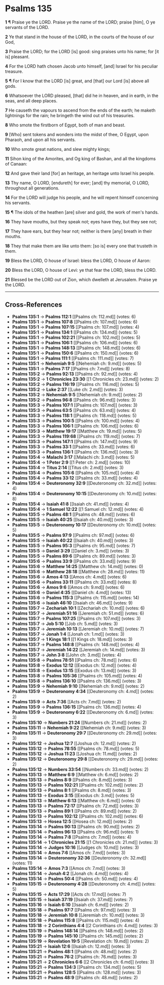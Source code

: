 # Psalms 135

**1** ¶ Praise ye the LORD. Praise ye the name of the LORD; praise [him], O ye servants of the LORD.

**2** Ye that stand in the house of the LORD, in the courts of the house of our God,

**3** Praise the LORD; for the LORD [is] good: sing praises unto his name; for [it is] pleasant.

**4** For the LORD hath chosen Jacob unto himself, [and] Israel for his peculiar treasure.

**5** ¶ For I know that the LORD [is] great, and [that] our Lord [is] above all gods.

**6** Whatsoever the LORD pleased, [that] did he in heaven, and in earth, in the seas, and all deep places.

**7** He causeth the vapours to ascend from the ends of the earth; he maketh lightnings for the rain; he bringeth the wind out of his treasuries.

**8** Who smote the firstborn of Egypt, both of man and beast.

**9** [Who] sent tokens and wonders into the midst of thee, O Egypt, upon Pharaoh, and upon all his servants.

**10** Who smote great nations, and slew mighty kings;

**11** Sihon king of the Amorites, and Og king of Bashan, and all the kingdoms of Canaan:

**12** And gave their land [for] an heritage, an heritage unto Israel his people.

**13** Thy name, O LORD, [endureth] for ever; [and] thy memorial, O LORD, throughout all generations.

**14** For the LORD will judge his people, and he will repent himself concerning his servants.

**15** ¶ The idols of the heathen [are] silver and gold, the work of men's hands.

**16** They have mouths, but they speak not; eyes have they, but they see not;

**17** They have ears, but they hear not; neither is there [any] breath in their mouths.

**18** They that make them are like unto them: [so is] every one that trusteth in them.

**19** Bless the LORD, O house of Israel: bless the LORD, O house of Aaron:

**20** Bless the LORD, O house of Levi: ye that fear the LORD, bless the LORD.

**21** Blessed be the LORD out of Zion, which dwelleth at Jerusalem. Praise ye the LORD.

---

## Cross-References

- **Psalms 135:1** → **Psalms 112:1** [[Psalms ch: 112.md]] (votes: 6)
- **Psalms 135:1** → **Psalms 107:8** [[Psalms ch: 107.md]] (votes: 6)
- **Psalms 135:1** → **Psalms 107:15** [[Psalms ch: 107.md]] (votes: 4)
- **Psalms 135:1** → **Psalms 134:1** [[Psalms ch: 134.md]] (votes: 5)
- **Psalms 135:1** → **Psalms 102:21** [[Psalms ch: 102.md]] (votes: 5)
- **Psalms 135:1** → **Psalms 106:1** [[Psalms ch: 106.md]] (votes: 6)
- **Psalms 135:1** → **Psalms 148:13** [[Psalms ch: 148.md]] (votes: 6)
- **Psalms 135:1** → **Psalms 150:6** [[Psalms ch: 150.md]] (votes: 6)
- **Psalms 135:1** → **Psalms 111:1** [[Psalms ch: 111.md]] (votes: 7)
- **Psalms 135:1** → **Nehemiah 9:5** [[Nehemiah ch: 9.md]] (votes: 5)
- **Psalms 135:1** → **Psalms 7:17** [[Psalms ch: 7.md]] (votes: 8)
- **Psalms 135:2** → **Psalms 92:13** [[Psalms ch: 92.md]] (votes: 4)
- **Psalms 135:2** → **1 Chronicles 23:30** [[1 Chronicles ch: 23.md]] (votes: 2)
- **Psalms 135:2** → **Psalms 116:19** [[Psalms ch: 116.md]] (votes: 5)
- **Psalms 135:2** → **Luke 2:37** [[Luke ch: 2.md]] (votes: 3)
- **Psalms 135:2** → **Nehemiah 9:5** [[Nehemiah ch: 9.md]] (votes: 2)
- **Psalms 135:2** → **Psalms 96:8** [[Psalms ch: 96.md]] (votes: 3)
- **Psalms 135:3** → **Psalms 107:1** [[Psalms ch: 107.md]] (votes: 3)
- **Psalms 135:3** → **Psalms 63:5** [[Psalms ch: 63.md]] (votes: 4)
- **Psalms 135:3** → **Psalms 118:1** [[Psalms ch: 118.md]] (votes: 5)
- **Psalms 135:3** → **Psalms 100:5** [[Psalms ch: 100.md]] (votes: 4)
- **Psalms 135:3** → **Psalms 106:1** [[Psalms ch: 106.md]] (votes: 6)
- **Psalms 135:3** → **Matthew 19:17** [[Matthew ch: 19.md]] (votes: 5)
- **Psalms 135:3** → **Psalms 119:68** [[Psalms ch: 119.md]] (votes: 7)
- **Psalms 135:3** → **Psalms 147:1** [[Psalms ch: 147.md]] (votes: 9)
- **Psalms 135:3** → **Psalms 33:1** [[Psalms ch: 33.md]] (votes: 6)
- **Psalms 135:3** → **Psalms 136:1** [[Psalms ch: 136.md]] (votes: 3)
- **Psalms 135:4** → **Malachi 3:17** [[Malachi ch: 3.md]] (votes: 5)
- **Psalms 135:4** → **1 Peter 2:9** [[1 Peter ch: 2.md]] (votes: 10)
- **Psalms 135:4** → **Titus 2:14** [[Titus ch: 2.md]] (votes: 3)
- **Psalms 135:4** → **Psalms 105:6** [[Psalms ch: 105.md]] (votes: 4)
- **Psalms 135:4** → **Psalms 33:12** [[Psalms ch: 33.md]] (votes: 4)
- **Psalms 135:4** → **Deuteronomy 32:9** [[Deuteronomy ch: 32.md]] (votes: 4)
- **Psalms 135:4** → **Deuteronomy 10:15** [[Deuteronomy ch: 10.md]] (votes: 8)
- **Psalms 135:4** → **Isaiah 41:8** [[Isaiah ch: 41.md]] (votes: 4)
- **Psalms 135:4** → **1 Samuel 12:22** [[1 Samuel ch: 12.md]] (votes: 4)
- **Psalms 135:5** → **Psalms 48:1** [[Psalms ch: 48.md]] (votes: 6)
- **Psalms 135:5** → **Isaiah 40:25** [[Isaiah ch: 40.md]] (votes: 3)
- **Psalms 135:5** → **Deuteronomy 10:17** [[Deuteronomy ch: 10.md]] (votes: 5)
- **Psalms 135:5** → **Psalms 97:9** [[Psalms ch: 97.md]] (votes: 6)
- **Psalms 135:5** → **Isaiah 40:22** [[Isaiah ch: 40.md]] (votes: 3)
- **Psalms 135:5** → **Psalms 95:3** [[Psalms ch: 95.md]] (votes: 7)
- **Psalms 135:5** → **Daniel 3:29** [[Daniel ch: 3.md]] (votes: 3)
- **Psalms 135:5** → **Psalms 89:6** [[Psalms ch: 89.md]] (votes: 3)
- **Psalms 135:6** → **Psalms 33:9** [[Psalms ch: 33.md]] (votes: 9)
- **Psalms 135:6** → **Matthew 14:25** [[Matthew ch: 14.md]] (votes: 0)
- **Psalms 135:6** → **Matthew 28:18** [[Matthew ch: 28.md]] (votes: 11)
- **Psalms 135:6** → **Amos 4:13** [[Amos ch: 4.md]] (votes: 6)
- **Psalms 135:6** → **Psalms 33:11** [[Psalms ch: 33.md]] (votes: 8)
- **Psalms 135:6** → **Amos 9:6** [[Amos ch: 9.md]] (votes: 6)
- **Psalms 135:6** → **Daniel 4:35** [[Daniel ch: 4.md]] (votes: 13)
- **Psalms 135:6** → **Psalms 115:3** [[Psalms ch: 115.md]] (votes: 14)
- **Psalms 135:6** → **Isaiah 46:10** [[Isaiah ch: 46.md]] (votes: 9)
- **Psalms 135:7** → **Zechariah 10:1** [[Zechariah ch: 10.md]] (votes: 6)
- **Psalms 135:7** → **Jeremiah 51:16** [[Jeremiah ch: 51.md]] (votes: 6)
- **Psalms 135:7** → **Psalms 107:25** [[Psalms ch: 107.md]] (votes: 3)
- **Psalms 135:7** → **Job 5:10** [[Job ch: 5.md]] (votes: 3)
- **Psalms 135:7** → **Jeremiah 10:13** [[Jeremiah ch: 10.md]] (votes: 7)
- **Psalms 135:7** → **Jonah 1:4** [[Jonah ch: 1.md]] (votes: 3)
- **Psalms 135:7** → **1 Kings 18:1** [[1 Kings ch: 18.md]] (votes: 3)
- **Psalms 135:7** → **Psalms 148:8** [[Psalms ch: 148.md]] (votes: 4)
- **Psalms 135:7** → **Jeremiah 14:22** [[Jeremiah ch: 14.md]] (votes: 3)
- **Psalms 135:7** → **John 3:8** [[John ch: 3.md]] (votes: 4)
- **Psalms 135:8** → **Psalms 78:51** [[Psalms ch: 78.md]] (votes: 6)
- **Psalms 135:8** → **Exodus 12:12** [[Exodus ch: 12.md]] (votes: 4)
- **Psalms 135:8** → **Exodus 13:15** [[Exodus ch: 13.md]] (votes: 3)
- **Psalms 135:8** → **Psalms 105:36** [[Psalms ch: 105.md]] (votes: 4)
- **Psalms 135:8** → **Psalms 136:10** [[Psalms ch: 136.md]] (votes: 3)
- **Psalms 135:9** → **Nehemiah 9:10** [[Nehemiah ch: 9.md]] (votes: 2)
- **Psalms 135:9** → **Deuteronomy 4:34** [[Deuteronomy ch: 4.md]] (votes: 2)
- **Psalms 135:9** → **Acts 7:36** [[Acts ch: 7.md]] (votes: 2)
- **Psalms 135:9** → **Psalms 136:15** [[Psalms ch: 136.md]] (votes: 4)
- **Psalms 135:9** → **Deuteronomy 6:22** [[Deuteronomy ch: 6.md]] (votes: 3)
- **Psalms 135:10** → **Numbers 21:24** [[Numbers ch: 21.md]] (votes: 2)
- **Psalms 135:11** → **Nehemiah 9:22** [[Nehemiah ch: 9.md]] (votes: 3)
- **Psalms 135:11** → **Deuteronomy 29:7** [[Deuteronomy ch: 29.md]] (votes: 3)
- **Psalms 135:12** → **Joshua 12:7** [[Joshua ch: 12.md]] (votes: 2)
- **Psalms 135:12** → **Psalms 78:55** [[Psalms ch: 78.md]] (votes: 5)
- **Psalms 135:12** → **Joshua 11:23** [[Joshua ch: 11.md]] (votes: 2)
- **Psalms 135:12** → **Deuteronomy 29:8** [[Deuteronomy ch: 29.md]] (votes: 2)
- **Psalms 135:12** → **Numbers 33:54** [[Numbers ch: 33.md]] (votes: 2)
- **Psalms 135:13** → **Matthew 6:9** [[Matthew ch: 6.md]] (votes: 2)
- **Psalms 135:13** → **Psalms 8:9** [[Psalms ch: 8.md]] (votes: 3)
- **Psalms 135:13** → **Psalms 102:21** [[Psalms ch: 102.md]] (votes: 2)
- **Psalms 135:13** → **Psalms 8:1** [[Psalms ch: 8.md]] (votes: 3)
- **Psalms 135:13** → **Exodus 3:15** [[Exodus ch: 3.md]] (votes: 5)
- **Psalms 135:13** → **Matthew 6:13** [[Matthew ch: 6.md]] (votes: 0)
- **Psalms 135:13** → **Psalms 72:17** [[Psalms ch: 72.md]] (votes: 3)
- **Psalms 135:13** → **Psalms 89:1** [[Psalms ch: 89.md]] (votes: 2)
- **Psalms 135:13** → **Psalms 102:12** [[Psalms ch: 102.md]] (votes: 6)
- **Psalms 135:13** → **Hosea 12:5** [[Hosea ch: 12.md]] (votes: 2)
- **Psalms 135:14** → **Psalms 90:13** [[Psalms ch: 90.md]] (votes: 2)
- **Psalms 135:14** → **Psalms 96:13** [[Psalms ch: 96.md]] (votes: 1)
- **Psalms 135:14** → **Psalms 7:8** [[Psalms ch: 7.md]] (votes: 4)
- **Psalms 135:14** → **1 Chronicles 21:15** [[1 Chronicles ch: 21.md]] (votes: 3)
- **Psalms 135:14** → **Judges 10:16** [[Judges ch: 10.md]] (votes: 3)
- **Psalms 135:14** → **Amos 7:6** [[Amos ch: 7.md]] (votes: 3)
- **Psalms 135:14** → **Deuteronomy 32:36** [[Deuteronomy ch: 32.md]] (votes: 11)
- **Psalms 135:14** → **Amos 7:3** [[Amos ch: 7.md]] (votes: 3)
- **Psalms 135:14** → **Jonah 4:2** [[Jonah ch: 4.md]] (votes: 4)
- **Psalms 135:14** → **Psalms 50:4** [[Psalms ch: 50.md]] (votes: 4)
- **Psalms 135:15** → **Deuteronomy 4:28** [[Deuteronomy ch: 4.md]] (votes: 5)
- **Psalms 135:15** → **Acts 17:29** [[Acts ch: 17.md]] (votes: 7)
- **Psalms 135:15** → **Isaiah 37:19** [[Isaiah ch: 37.md]] (votes: 7)
- **Psalms 135:16** → **Isaiah 6:10** [[Isaiah ch: 6.md]] (votes: 2)
- **Psalms 135:18** → **Psalms 97:7** [[Psalms ch: 97.md]] (votes: 3)
- **Psalms 135:18** → **Jeremiah 10:8** [[Jeremiah ch: 10.md]] (votes: 3)
- **Psalms 135:18** → **Psalms 115:8** [[Psalms ch: 115.md]] (votes: 4)
- **Psalms 135:18** → **2 Corinthians 4:4** [[2 Corinthians ch: 4.md]] (votes: 3)
- **Psalms 135:19** → **Psalms 148:14** [[Psalms ch: 148.md]] (votes: 2)
- **Psalms 135:19** → **Psalms 145:10** [[Psalms ch: 145.md]] (votes: 2)
- **Psalms 135:19** → **Revelation 19:5** [[Revelation ch: 19.md]] (votes: 2)
- **Psalms 135:21** → **Isaiah 12:6** [[Isaiah ch: 12.md]] (votes: 3)
- **Psalms 135:21** → **Psalms 48:1** [[Psalms ch: 48.md]] (votes: 2)
- **Psalms 135:21** → **Psalms 76:2** [[Psalms ch: 76.md]] (votes: 3)
- **Psalms 135:21** → **2 Chronicles 6:6** [[2 Chronicles ch: 6.md]] (votes: 3)
- **Psalms 135:21** → **Psalms 134:3** [[Psalms ch: 134.md]] (votes: 5)
- **Psalms 135:21** → **Psalms 128:5** [[Psalms ch: 128.md]] (votes: 3)
- **Psalms 135:21** → **Psalms 48:9** [[Psalms ch: 48.md]] (votes: 2)
